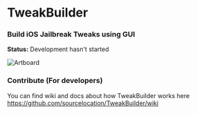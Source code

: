 # TweakBuilder
### Build iOS Jailbreak Tweaks using GUI
**Status:** Development hasn't started

![Artboard](https://user-images.githubusercontent.com/52459150/168598823-a4cbe565-66c8-4a94-b864-88638a188a88.png)

### Contribute (For developers)
You can find wiki and docs about how TweakBuilder works here https://github.com/sourcelocation/TweakBuilder/wiki
